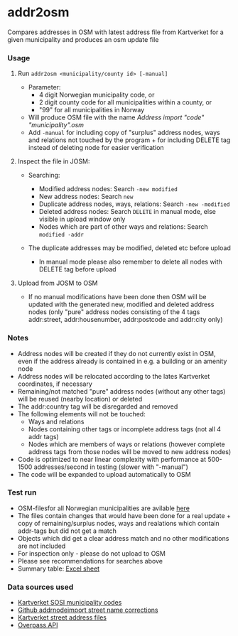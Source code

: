 # addr2osm

Compares addresses in OSM with latest address file from Kartverket for a given municipality and produces an osm update file

### Usage

1. Run `addr2osm <municipality/county id> [-manual]`
   * Parameter:
     - 4 digit Norwegian municipality code, or
     - 2 digit county code for all municipalities within a county, or
     - "99" for all municipalities in Norway
   * Will produce OSM file with the name *Address import "code" "municipality".osm*
   * Add `-manual` for including copy of "surplus" address nodes, ways and relations not touched by the program + for including DELETE tag instead of deleting node for easier verification
  
2. Inspect the file in JOSM:
   * Searching: 
     - Modified address nodes: Search `-new modified`
     - New address nodes: Search `new`
     - Duplicate address nodes, ways, relations: Search `-new -modified`
     - Deleted address nodes: Search `DELETE` in manual mode, else visible in upload window only
     - Nodes which are part of other ways and relations: Search `modified -addr`
     
   * The duplicate addresses may be modified, deleted etc before upload
     - In manual mode please also remember to delete all nodes with DELETE tag before upload

3. Upload from JOSM to OSM
   * If no manual modifications have been done then OSM will be updated with the generated new, modified and deleted address nodes (only "pure" address nodes consisting of the 4 tags addr:street, addr:housenumber, addr:postcode and addr:city only)

### Notes

* Address nodes will be created if they do not currently exist in OSM, even if the address already is contained in e.g. a building or an amenity node
* Address nodes will be relocated according to the lates Kartverket coordinates, if necessary
* Remaining/not matched "pure" address nodes (without any other tags) will be reused (nearby location) or deleted
* The addr:country tag will be disregarded and removed
* The following elements will not be touched:
  - Ways and relations
  - Nodes containing other tags or incomplete address tags (not all 4 addr tags)
  - Nodes which are members of ways or relations (however complete address tags from those nodes will be moved to new address nodes)
* Code is optimized to near linear complexity with performance at 500-1500 addresses/second in testing (slower with "-manual")
* The code will be expanded to upload automatically to OSM

### Test run

* OSM-filesfor all Norwegian municipalities are avilable [here](https://drive.google.com/open?id=1TzUggXrU0XP-TTxaXPsmRKSnMlR7622Y)
* The files contain changes that would have been done for a real update + copy of remaining/surplus nodes, ways and realations which contain addr-tags but did not get a match
* Objects which did get a clear address match and no other modifications are not included
* For inspection only - please do not upload to OSM
* Please see recommendations for searches above
* Summary table: [Excel sheet](https://drive.google.com/open?id=10oF3YECS39WRrXiO_pzE9sxVtxH8yVOx)

### Data sources used

* [Kartverket SOSI municipality codes](https://register.geonorge.no/sosi-kodelister/kommunenummer)
* [Github addrnodeimport street name corrections](https://github.com/rubund/addrnodeimport/blob/master/xml/corrections.xml)
* [Kartverket street address files](https://nedlasting.geonorge.no/geonorge/Basisdata/MatrikkelenVegadresse/CSV/)
* [Overpass API](http://overpass-api.de)
